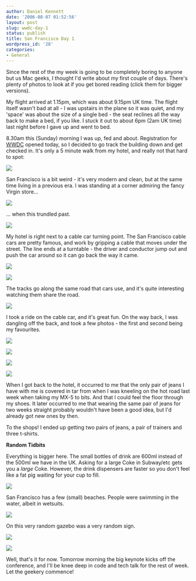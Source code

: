 ```yaml
---
author: Daniel Kennett
date: '2006-08-07 01:52:56'
layout: post
slug: wwdc-day-1
status: publish
title: San Francisco Day 1
wordpress_id: '28'
categories:
- General
---
```


Since the rest of the my week is going to be completely boring to anyone but us Mac geeks, I thought I'd write about my first couple of days. There's plenty of photos to look at if you get bored reading (click them for bigger versions).

My flight arrived at 1.15pm, which was about 9.15pm UK time. The flight itself wasn't bad at all - I was upstairs in the plane so it was quiet, and my 'space' was about the size of a single bed - the seat reclines all the way back to make a bed, if you like. I stuck it out to about 6pm (2am UK time) last night before I gave up and went to bed.

8.30am this (Sunday) morning I was up, fed and about. Registration for <a href="http://www.apple.com/wwdc/">WWDC</a> opened today, so I decided to go track the building down and get checked in. It's only a 5 minute walk from my hotel, and really not that hard to spot:

<a href="http://danielkennett.org/pictures/wwdc/day1/IMG_0860_big.jpg"><img src="http://danielkennett.org/pictures/wwdc/day1/IMG_0860.jpg"/></a>

<!--more-->

San Francisco is a bit weird - it's very modern and clean, but at the same time living in a previous era. I was standing at a corner admiring the fancy Virgin store...

<a href="http://danielkennett.org/pictures/wwdc/day1/IMG_0863_big.jpg"><img src="http://danielkennett.org/pictures/wwdc/day1/IMG_0863.jpg"/></a>

... when this trundled past.

<a href="http://danielkennett.org/pictures/wwdc/day1/IMG_0866_big.jpg"><img src="http://danielkennett.org/pictures/wwdc/day1/IMG_0866.jpg"/></a>

My hotel is right next to a cable car turning point. The San Francisco cable cars are pretty famous, and work by gripping a cable that moves under the street. The line ends at a turntable - the driver and conductor jump out and push the car around so it can go back the way it came. 

<a href="http://danielkennett.org/pictures/wwdc/day1/IMG_0870_big.jpg"><img src="http://danielkennett.org/pictures/wwdc/day1/IMG_0870.jpg"/></a>

<a href="http://danielkennett.org/pictures/wwdc/day1/IMG_0869_big.jpg"><img src="http://danielkennett.org/pictures/wwdc/day1/IMG_0869.jpg"/></a>

The tracks go along the same road that cars use, and it's quite interesting watching them share the road. 

<a href="http://danielkennett.org/pictures/wwdc/day1/IMG_0876_big.jpg"><img src="http://danielkennett.org/pictures/wwdc/day1/IMG_0876.jpg"/></a>

I took a ride on the cable car, and it's great fun. On the way back, I was dangling off the back, and took a few photos - the first and second being my favourites.

<a href="http://danielkennett.org/pictures/wwdc/day1/IMG_0897_big.jpg"><img src="http://danielkennett.org/pictures/wwdc/day1/IMG_0897.jpg"/></a>

<a href="http://danielkennett.org/pictures/wwdc/day1/IMG_0901_big.jpg"><img src="http://danielkennett.org/pictures/wwdc/day1/IMG_0901.jpg"/></a>

<a href="http://danielkennett.org/pictures/wwdc/day1/IMG_0906_big.jpg"><img src="http://danielkennett.org/pictures/wwdc/day1/IMG_0906.jpg"/></a>

<a href="http://danielkennett.org/pictures/wwdc/day1/IMG_0907_big.jpg"><img src="http://danielkennett.org/pictures/wwdc/day1/IMG_0907.jpg"/></a>

When I got back to the hotel, it occurred to me that the only pair of jeans I have with me is covered in tar from when I was kneeling on the hot road last week when taking my MX-5 to bits. And that I could feel the floor through my shoes. It later occurred to me that wearing the same pair of jeans for two weeks straight probably wouldn't have been a good idea, but I'd already got new ones by then.

To the shops! I ended up getting two pairs of jeans, a pair of trainers and three t-shirts. 

<b>Random Tidbits</b>

Everything is bigger here. The small bottles of drink are 600ml instead of the 500ml we have in the UK. Asking for a large Coke in Subway/etc gets you a <i>large</i> Coke. However, the drink dispensers are faster so you don't feel like a fat pig waiting for your cup to fill.

<a href="http://danielkennett.org/pictures/wwdc/day1/IMG_0911_big.jpg"><img src="http://danielkennett.org/pictures/wwdc/day1/IMG_0911.jpg"/></a>

San Francisco has a few (small) beaches. People were swimming in the water, albeit in wetsuits.

<a href="http://danielkennett.org/pictures/wwdc/day1/IMG_0887_big.jpg"><img src="http://danielkennett.org/pictures/wwdc/day1/IMG_0887.jpg"/></a>

On this very random gazebo was a very random sign.

<a href="http://danielkennett.org/pictures/wwdc/day1/IMG_0891_big.jpg"><img src="http://danielkennett.org/pictures/wwdc/day1/IMG_0891.jpg"/></a>

<img src="http://danielkennett.org/pictures/wwdc/day1/solicitors.jpg"/>

Well, that's it for now. Tomorrow morning the big keynote kicks off the conference, and I'll be knee deep in code and tech talk for the rest of week. Let the geekery commence!

